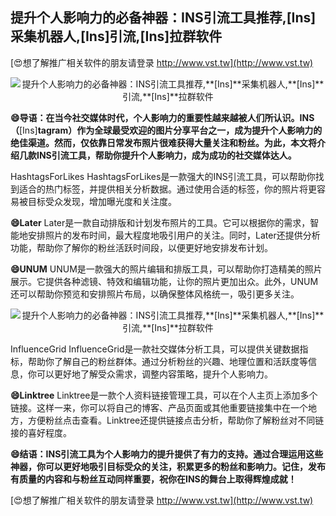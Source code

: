 ## **提升个人影响力的必备神器：INS引流工具推荐,**[Ins]**采集机器人,**[Ins]**引流,**[Ins]**拉群软件**

[😍想了解推广相关软件的朋友请登录 http://www.vst.tw](http://www.vst.tw)

 <center><img src="https://vst.tw/MP4/tuiguang/png/1.png" alt="提升个人影响力的必备神器：INS引流工具推荐,**[Ins]**采集机器人,**[Ins]**引流,**[Ins]**拉群软件"></center>

**😄导语：在当今社交媒体时代，个人影响力的重要性越来越被人们所认识。INS（**[Ins]**tagram）作为全球最受欢迎的图片分享平台之一，成为提升个人影响力的绝佳渠道。然而，仅依靠日常发布照片很难获得大量关注和粉丝。为此，本文将介绍几款INS引流工具，帮助你提升个人影响力，成为成功的社交媒体达人。**

HashtagsForLikes
HashtagsForLikes是一款强大的INS引流工具，可以帮助你找到适合的热门标签，并提供相关分析数据。通过使用合适的标签，你的照片将更容易被目标受众发现，增加曝光度和关注度。

**😄Later**
Later是一款自动排版和计划发布照片的工具。它可以根据你的需求，智能地安排照片的发布时间，最大程度地吸引用户的关注。同时，Later还提供分析功能，帮助你了解你的粉丝活跃时间段，以便更好地安排发布计划。

**😄UNUM**
UNUM是一款强大的照片编辑和排版工具，可以帮助你打造精美的照片展示。它提供各种滤镜、特效和编辑功能，让你的照片更加出众。此外，UNUM还可以帮助你预览和安排照片布局，以确保整体风格统一，吸引更多关注。

 <center><img src="https://vst.tw/MP4/tuiguang/png/6.png" alt="提升个人影响力的必备神器：INS引流工具推荐,**[Ins]**采集机器人,**[Ins]**引流,**[Ins]**拉群软件"></center>

InfluenceGrid
InfluenceGrid是一款社交媒体分析工具，可以提供关键数据指标，帮助你了解自己的粉丝群体。通过分析粉丝的兴趣、地理位置和活跃度等信息，你可以更好地了解受众需求，调整内容策略，提升个人影响力。

**😄Linktree**
Linktree是一款个人资料链接管理工具，可以在个人主页上添加多个链接。这样一来，你可以将自己的博客、产品页面或其他重要链接集中在一个地方，方便粉丝点击查看。Linktree还提供链接点击分析，帮助你了解粉丝对不同链接的喜好程度。

**😄结语：INS引流工具为个人影响力的提升提供了有力的支持。通过合理运用这些神器，你可以更好地吸引目标受众的关注，积累更多的粉丝和影响力。记住，发布有质量的内容和与粉丝互动同样重要，祝你在INS的舞台上取得辉煌成就！**

[😍想了解推广相关软件的朋友请登录 http://www.vst.tw](http://www.vst.tw)



